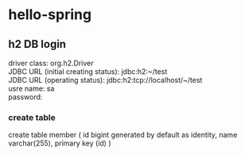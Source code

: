 # hello-spring
## h2 DB login
driver class: org.h2.Driver<br/>
JDBC URL (initial creating status): jdbc:h2:\~/test<br/>
JDBC URL (operating status): jdbc:h2:tcp://localhost/\~/test<br/>
usre name: sa<br/>
password:<br/>

### create table
create table member
(
  id bigint generated by default as identity,
  name varchar(255),
  primary key (id)
)
